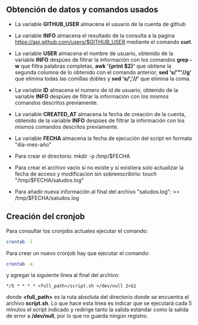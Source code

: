 ## Obtención de datos y comandos usados
- La variable **GITHUB_USER** almacena el usuario de la cuenta de github

- La variable **INFO** almacena el resultado de la consulta a la pagina https://api.github.com/users/$GITHUB_USER mediante el comando **curl**.
- La variable **USER** almacena el nombre de usuario, obtenido de la variable **INFO** despúes de filtrar la información con los comandos **grep -w** que filtra palabras completas, **awk '{print $2}'** que obtiene la segunda columna de lo obtenido con el comando anterior, **sed 's/'\"'//g'** que elimina todas las comillas dobles y **sed 's/'\,'//'** que elimina la coma.
- La variable **ID** almacena el numero de id de usuario, obtenido de la variable **INFO** despúes de filtrar la información con los mismos comandos descritos previamente.
- La variable **CREATED_AT** almacena la fecha de creación de la cuenta, obtenido de la variable **INFO** despúes de filtrar la información con los mismos comandos descritos previamente.
- La variable **FECHA** almacena la fecha de ejecución del script en formato "día-mes-año"
- Para crear el directorio: mkdir -p /tmp/$FECHA 
- Para crear el archivo vacio si no existe y si existiera solo actualizar la fecha de acceso y modificacion sin sobreescribirlo: touch "/tmp/$FECHA/saludos.log"
- Para añadir nueva información al final del archivo "saludos.log":  >> /tmp/$FECHA/saludos.log

## Creación del cronjob
Para consultar los cronjobs actuales ejecutar el comando:
```sh
crontab -l
```
Para crear un nuevo cronjob hay que ejecutar el comando:
```sh
crontab -e
```
y agregar la siguiente línea al final del archivo:
```
*/5 * * * * <full_path>/script.sh >/dev/null 2>&1
```
donde **<full_path>** es la ruta absoluta del directorio donde se encuentra el archivo **script.sh**. Lo que hace esta línea es indicar que se ejecutará cada 5 minutos el script indicado y  redirige tanto la salida estándar como la salida de error a **/dev/null**, por lo que no guarda ningún registro.
